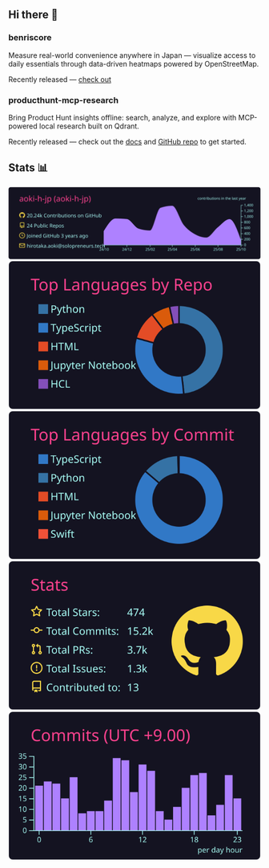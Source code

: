 ## Hi there 👋

### benriscore

Measure real-world convenience anywhere in Japan — visualize access to daily essentials through data-driven heatmaps powered by OpenStreetMap.

Recently released — [check out](https://benriscore.solopreneurs.tech/)

### producthunt-mcp-research

Bring Product Hunt insights offline: search, analyze, and explore with MCP-powered local research built on Qdrant.

Recently released — check out the [docs](https://producthunt-mcp-research.docs.solopreneurs.tech) and [GitHub repo](https://github.com/aoki-h-jp/producthunt-mcp-research) to get started.

## Stats 📊
[![](https://raw.githubusercontent.com/aoki-h-jp/aoki-h-jp/main/profile-summary-card-output/radical/0-profile-details.svg)](https://github.com/vn7n24fzkq/github-profile-summary-cards)
[![](https://raw.githubusercontent.com/aoki-h-jp/aoki-h-jp/main/profile-summary-card-output/radical/1-repos-per-language.svg)](https://github.com/vn7n24fzkq/github-profile-summary-cards) [![](https://raw.githubusercontent.com/aoki-h-jp/aoki-h-jp/main/profile-summary-card-output/radical/2-most-commit-language.svg)](https://github.com/vn7n24fzkq/github-profile-summary-cards)
[![](https://raw.githubusercontent.com/aoki-h-jp/aoki-h-jp/main/profile-summary-card-output/radical/3-stats.svg)](https://github.com/vn7n24fzkq/github-profile-summary-cards) [![](https://raw.githubusercontent.com/aoki-h-jp/aoki-h-jp/main/profile-summary-card-output/radical/4-productive-time.svg)](https://github.com/vn7n24fzkq/github-profile-summary-cards)
